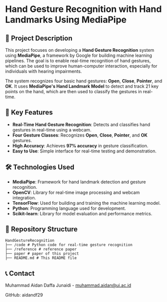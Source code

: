 # Hand Gesture Recognition with Hand Landmarks Using MediaPipe

## 📝 Project Description

This project focuses on developing a **Hand Gesture Recognition** system using **MediaPipe**, a framework by Google for building machine learning pipelines. The goal is to enable real-time recognition of hand gestures, which can be used to improve human-computer interaction, especially for individuals with hearing impairments.

The system recognizes four basic hand gestures: **Open**, **Close**, **Pointer**, and **OK**. It uses **MediaPipe's Hand Landmark Model** to detect and track 21 key points on the hand, which are then used to classify the gestures in real-time.

## 🚀 Key Features

- **Real-Time Hand Gesture Recognition**: Detects and classifies hand gestures in real-time using a webcam.
- **Four Gesture Classes**: Recognizes **Open**, **Close**, **Pointer**, and **OK** gestures.
- **High Accuracy**: Achieves **97% accuracy** in gesture classification.
- **Easy to Use**: Simple interface for real-time testing and demonstration.

## 🛠️ Technologies Used

- **MediaPipe**: Framework for hand landmark detection and gesture recognition.
- **OpenCV**: Library for real-time image processing and webcam integration.
- **TensorFlow**: Used for building and training the machine learning model.
- **Python**: Programming language used for development.
- **Scikit-learn**: Library for model evaluation and performance metrics.

## 📂 Repository Structure

```
HandGestureRecognition
├── /code # Python code for real-time gesture recognition
├── /reference # reference paper
├── paper # paper of this project
├── README.md # This README file
```

## 📞 Contact

Muhammad Aidan Daffa Junaidi - muhammad.aidan@ui.ac.id

GitHub: aidandf29
